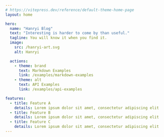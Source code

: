 ```yaml
---
# https://vitepress.dev/reference/default-theme-home-page
layout: home

hero:
  name: "Hanryi Blog"
  text: "Interesting is harder to come by than useful."
  tagline: You will know it when you find it.
  image:
    src: /hanryi-art.svg
    alt: Hanryi

  actions:
    - theme: brand
      text: Markdown Examples
      link: /examples/markdown-examples
    - theme: alt
      text: API Examples
      link: /examples/api-examples

features:
  - title: Feature A
    details: Lorem ipsum dolor sit amet, consectetur adipiscing elit
  - title: Feature B
    details: Lorem ipsum dolor sit amet, consectetur adipiscing elit
  - title: Feature C
    details: Lorem ipsum dolor sit amet, consectetur adipiscing elit
---
```


